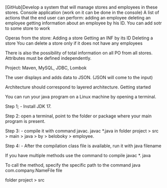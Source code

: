 [GitHub]Develop a system that will manage stores and employees in these stores. Console application (work on it can be done in the console)
A list of actions that the end user can perform:
adding an employee
deleting an employee
getting information about an employee by his ID.
You can add sotr to some store to work

Operas from the store:
Adding a store
Getting an INF by its ID
Deleting a store
You can delete a store only if it does not have any employees


There is also the possibility of total information on all PO from all stores.
Attributes must be defined independently.

Project: Maven, MySQL, JDBC, Lombok

The user displays and adds data to JSON. (JSON will come to the input)

Architecture should correspond to layered architecture.
Getting started

You can run your java program on a Linux machine by opening a terminal.

Step 1; - Install JDK 17.

Step 2: open a terminal, point to the folder or package where your main program is present.

Step 3: - compile it with command javac. javac *.java in folder project > src > main > java > by > beloboky > employee.

Step 4: - After the compilation class file is available, run it with java filename

If you have multiple methods use the command to compile javac *. java

To call the method, specify the specific path to the command java com.company.NameFile file

folder project > src